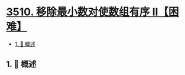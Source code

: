 # [3510. 移除最小数对使数组有序 II【困难】](https://github.com/Tdahuyou/TNotes.leetcode/tree/main/notes/3510.%20%E7%A7%BB%E9%99%A4%E6%9C%80%E5%B0%8F%E6%95%B0%E5%AF%B9%E4%BD%BF%E6%95%B0%E7%BB%84%E6%9C%89%E5%BA%8F%20II%E3%80%90%E5%9B%B0%E9%9A%BE%E3%80%91)

<!-- region:toc -->

- [1. 📝 概述](#1--概述)

<!-- endregion:toc -->

## 1. 📝 概述
